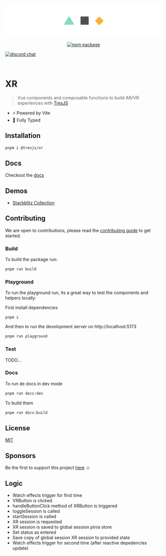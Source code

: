 ![repository-banner.png](/public/repo-banner.png)

<p align="center">
  <a href="https://www.npmjs.com/package/@tresjs/core"><img src="https://img.shields.io/npm/v/@tresjs/xr?color=%2382DBCA" alt="npm package"></a>

<a href="https://discord.gg/UCr96AQmWn"><img src="https://img.shields.io/badge/chat-discord-purple?style=flat&logo=discord" alt="discord chat"></a>

</p>
<br/>

# XR

> Vue components and composable functions to build AR/VR experiences with [TresJS](https://tresjs.org)

- ⚡️ Powered by Vite
- 🦾 Fully Typed

## Installation

```bash
pnpm i @tresjs/xr
```

## Docs

Checkout the [docs](https://xr.tresjs.org/)

## Demos

- [Stackblitz Collection](https://stackblitz.com/@alvarosabu/collections/tresjs)

## Contributing

We are open to contributions, please read the [contributing guide](https://github.com/Tresjs/tres/blob/main/CONTRIBUTING.md) to get started.

### Build

To build the package run:

```bash
pnpm run build
```

### Playground

To run the playground run, its a great way to test the components and helpers locally:

First install dependencies

```
pnpm i
```

And then to run the development server on http://localhost:5173

```bash
pnpm run playground
```

### Test

TODO...

### Docs

To run de docs in dev mode

```bash
pnpm run docs:dev
```

To build them

```bash
pnpm run docs:build
```

## License

[MIT](/LICENSE)

## Sponsors

Be the first to support this project [here](https://github.com/sponsors/tresjs) ☺️

## Logic
- Watch effects trigger for first time
- VRButton is clicked
- handleButtonClick method of XRButton is triggered
- toggleSession is called
- startSession is called
- XR session is requested
- XR session is saved to global session pinia store
- Set status as entered
- Save copy of global session XR session to provided state
- Watch effects trigger for second time (after reactive depedencies update)
